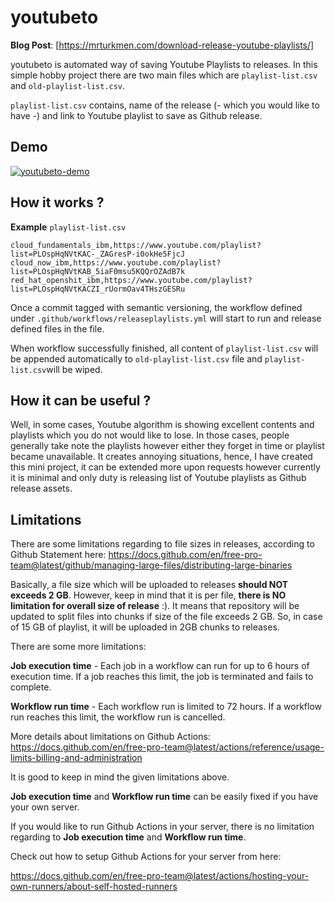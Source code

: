 # youtubeto

**Blog Post**: [https://mrturkmen.com/download-release-youtube-playlists/]

youtubeto is automated way of saving Youtube Playlists to releases. In this simple hobby project
there are two main files which are  `playlist-list.csv` and `old-playlist-list.csv`. 

`playlist-list.csv` contains, name of the release (- which you would like to have -) and link to Youtube playlist to save as Github release.

## Demo

[![youtubeto-demo](https://img.youtube.com/vi/53ax_T7Q2p4/0.jpg)](https://www.youtube.com/watch?v=53ax_T7Q2p4)

## How it works ? 

**Example** `playlist-list.csv`

```csv
cloud_fundamentals_ibm,https://www.youtube.com/playlist?list=PLOspHqNVtKAC-_ZAGresP-i0okHe5FjcJ
cloud_now_ibm,https://www.youtube.com/playlist?list=PLOspHqNVtKAB_5iaF0msu5KQQrOZAdB7k
red_hat_openshit_ibm,https://www.youtube.com/playlist?list=PLOspHqNVtKACZI_rUormOav4THszGESRu
```

Once a commit tagged with semantic versioning, the workflow defined under `.github/workflows/releaseplaylists.yml` will start to run and release defined files in the file.

When workflow successfully finished, all content of `playlist-list.csv` will be appended automatically to `old-playlist-list.csv` file and `playlist-list.csv`will be wiped. 

## How it can be useful ? 

Well, in some cases, Youtube algorithm is showing excellent contents and playlists which you do not would like to lose. 
In those cases, people generally take note the playlists however either they forget in time or playlist became unavailable. 
It creates annoying situations, hence, I have created this mini project, it can be extended more upon requests however currently it is minimal and 
only duty is releasing list of Youtube playlists as Github release assets.  

## Limitations 

There are some limitations regarding to file sizes in releases, according to Github Statement here: 
https://docs.github.com/en/free-pro-team@latest/github/managing-large-files/distributing-large-binaries

Basically, a file size which will be uploaded to releases **should NOT exceeds 2 GB**. However, keep in mind that 
it is per file, **there is NO limitation for overall size of release** :). 
It means that repository will be updated to split files into chunks if size of the file exceeds 2 GB. 
So, in case of 15 GB of playlist, it will be uploaded in 2GB chunks to releases. 

There are some more limitations: 

**Job execution time** - Each job in a workflow can run for up to 6 hours of execution time. If a job reaches this limit, the job is terminated and fails to complete.

**Workflow run time** - Each workflow run is limited to 72 hours. If a workflow run reaches this limit, the workflow run is cancelled.

More details about limitations on Github Actions: https://docs.github.com/en/free-pro-team@latest/actions/reference/usage-limits-billing-and-administration

It is good to keep in mind the given limitations above. 

**Job execution time**  and **Workflow run time** can be easily fixed if you have your own server. 

If you would like to run Github Actions in your server, there is no limitation regarding to **Job execution time**  and **Workflow run time**.

Check out how to setup Github Actions for your server from here:
 
https://docs.github.com/en/free-pro-team@latest/actions/hosting-your-own-runners/about-self-hosted-runners
